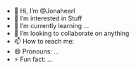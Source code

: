 - 👋 Hi, I’m @Jonahearl
- 👀 I’m interested in Stuff
- 🌱 I’m currently learning ...
- 💞️ I’m looking to collaborate on anything
- 📫 How to reach me:
- 😄 Pronouns: ...
- ⚡ Fun fact: ...

<!---
Jonahearl/Jonahearl is a ✨ special ✨ repository because its `README.md` (this file) appears on your GitHub profile.
You can click the Preview link to take a look at your changes.
--->
